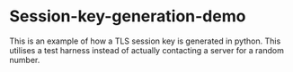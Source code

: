 # Session-key-generation-demo
This is an example of how a TLS session key is generated in python. This utilises a test harness instead of actually contacting a server for a random number.
